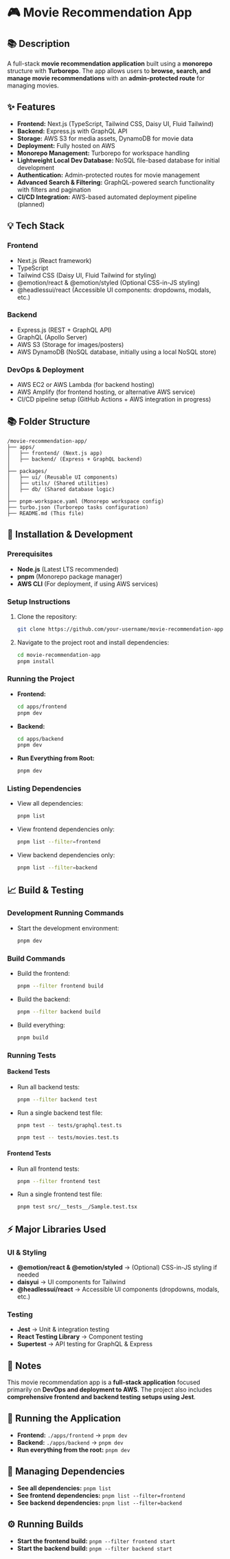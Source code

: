 # 🎮 Movie Recommendation App

## 📚 Description
A full-stack **movie recommendation application** built using a **monorepo** structure with **Turborepo**. The app allows users to **browse, search, and manage movie recommendations** with an **admin-protected route** for managing movies.

## ✨ Features
- **Frontend:** Next.js (TypeScript, Tailwind CSS, Daisy UI, Fluid Tailwind)
- **Backend:** Express.js with GraphQL API
- **Storage:** AWS S3 for media assets, DynamoDB for movie data
- **Deployment:** Fully hosted on AWS
- **Monorepo Management:** Turborepo for workspace handling
- **Lightweight Local Dev Database:** NoSQL file-based database for initial development
- **Authentication:** Admin-protected routes for movie management
- **Advanced Search & Filtering:** GraphQL-powered search functionality with filters and pagination
- **CI/CD Integration:** AWS-based automated deployment pipeline (planned)

## 💡 Tech Stack
### Frontend
- Next.js (React framework)
- TypeScript
- Tailwind CSS (Daisy UI, Fluid Tailwind for styling)
- @emotion/react & @emotion/styled (Optional CSS-in-JS styling)
- @headlessui/react (Accessible UI components: dropdowns, modals, etc.)

### Backend
- Express.js (REST + GraphQL API)
- GraphQL (Apollo Server)
- AWS S3 (Storage for images/posters)
- AWS DynamoDB (NoSQL database, initially using a local NoSQL store)

### DevOps & Deployment
- AWS EC2 or AWS Lambda (for backend hosting)
- AWS Amplify (for frontend hosting, or alternative AWS service)
- CI/CD pipeline setup (GitHub Actions + AWS integration in progress)

## 📚 Folder Structure
```
/movie-recommendation-app/
├── apps/
│   ├── frontend/ (Next.js app)
│   ├── backend/ (Express + GraphQL backend)
│
├── packages/
│   ├── ui/ (Reusable UI components)
│   ├── utils/ (Shared utilities)
│   ├── db/ (Shared database logic)
│
├── pnpm-workspace.yaml (Monorepo workspace config)
├── turbo.json (Turborepo tasks configuration)
├── README.md (This file)
```

## 🔧 Installation & Development
### Prerequisites
- **Node.js** (Latest LTS recommended)
- **pnpm** (Monorepo package manager)
- **AWS CLI** (For deployment, if using AWS services)

### Setup Instructions
1. Clone the repository:
   ```sh
   git clone https://github.com/your-username/movie-recommendation-app.git
   ```
2. Navigate to the project root and install dependencies:
   ```sh
   cd movie-recommendation-app
   pnpm install
   ```

### Running the Project
- **Frontend:**
  ```sh
  cd apps/frontend
  pnpm dev
  ```
- **Backend:**
  ```sh
  cd apps/backend
  pnpm dev
  ```
- **Run Everything from Root:**
  ```sh
  pnpm dev
  ```

### Listing Dependencies
- View all dependencies:
  ```sh
  pnpm list
  ```
- View frontend dependencies only:
  ```sh
  pnpm list --filter=frontend
  ```
- View backend dependencies only:
  ```sh
  pnpm list --filter=backend
  ```

## 📈 Build & Testing
### Development Running Commands
- Start the development environment:
  ```sh
  pnpm dev
  ```

### Build Commands
- Build the frontend:
  ```sh
  pnpm --filter frontend build
  ```
- Build the backend:
  ```sh
  pnpm --filter backend build
  ```
- Build everything:
  ```sh
  pnpm build
  ```

### Running Tests
#### Backend Tests
- Run all backend tests:
  ```sh
  pnpm --filter backend test
  ```
- Run a single backend test file:
  ```sh
  pnpm test -- tests/graphql.test.ts
  ```
  ```sh
  pnpm test -- tests/movies.test.ts
  ```

#### Frontend Tests
- Run all frontend tests:
  ```sh
  pnpm --filter frontend test
  ```
- Run a single frontend test file:
  ```sh
  pnpm test src/__tests__/Sample.test.tsx
  ```

## ⚡ Major Libraries Used
### UI & Styling
- **@emotion/react & @emotion/styled** → (Optional) CSS-in-JS styling if needed
- **daisyui** → UI components for Tailwind
- **@headlessui/react** → Accessible UI components (dropdowns, modals, etc.)

### Testing
- **Jest** → Unit & integration testing
- **React Testing Library** → Component testing
- **Supertest** → API testing for GraphQL & Express

## 📂 Notes
This movie recommendation app is a **full-stack application** focused primarily on **DevOps and deployment to AWS**. The project also includes **comprehensive frontend and backend testing setups using Jest**.

## 🏢 Running the Application
- **Frontend:** `./apps/frontend` → `pnpm dev`
- **Backend:** `./apps/backend` → `pnpm dev`
- **Run everything from the root:** `pnpm dev`

## 📂 Managing Dependencies
- **See all dependencies:** `pnpm list`
- **See frontend dependencies:** `pnpm list --filter=frontend`
- **See backend dependencies:** `pnpm list --filter=backend`

## ⚙️ Running Builds
- **Start the frontend build:** `pnpm --filter frontend start`
- **Start the backend build:** `pnpm --filter backend start`
<!-- Could add a command to start both builds at once but currently not implemented -->
